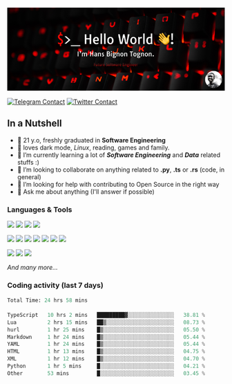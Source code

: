 ![Cover](assets/gh-readme-cover.png)

[![Telegram Contact](https://img.shields.io/badge/Telegram-%230088CC.svg?style=for-the-badge&logo=telegram&logoColor=white)](https://t.me/hanstobi) [![Twitter Contact](https://img.shields.io/badge/Twitter-%2308A0E9.svg?style=for-the-badge&logo=twitter&logoColor=white)](https://twitter.com/_tobihans)

## In a Nutshell
- 👤 21 y.o, freshly graduated in **Software Engineering**
- 🖤 loves dark mode, *Linux*, reading, games and family.
- 🌱 I’m currently learning a lot of ***Software Engineering*** and ***Data*** related stuffs :)
- 👯 I’m looking to collaborate on anything related to **.py**, **.ts** or **.rs** (code, in general)
- 🤔 I’m looking for help with contributing to Open Source in the right way
- 💬 Ask me about anything (I'll answer if possible)

### Languages & Tools
![](https://img.shields.io/badge/Linux-%23eab30f.svg?style=for-the-badge&logo=linux&logoColor=black) ![](https://img.shields.io/badge/Git-%23e54a2f.svg?style=for-the-badge&logo=git&logoColor=white) ![](https://img.shields.io/badge/Github-%231a1d21.svg?style=for-the-badge&logo=github&logoColor=white) ![](https://img.shields.io/badge/Docker-%230394f0.svg?style=for-the-badge&logo=docker&logoColor=white)

![](https://img.shields.io/badge/C-%231a1d21.svg?style=for-the-badge&logo=C&logoColor=white) ![](https://img.shields.io/badge/TypeScript-%230074c2.svg?style=for-the-badge&logo=typescript&logoColor=white) ![](https://img.shields.io/badge/Python-%23f0c540.svg?style=for-the-badge&logo=python) ![](https://img.shields.io/badge/Rust-%23ea4800.svg?style=for-the-badge&logo=rust) ![](https://img.shields.io/badge/Php-%237175aa.svg?style=for-the-badge&logo=php&logoColor=white) ![](https://img.shields.io/badge/HTML-%23d84924.svg?style=for-the-badge&logo=html5&logoColor=white) ![](https://img.shields.io/badge/Scss-%23c45f92.svg?style=for-the-badge&logo=sass&logoColor=white)

![](https://img.shields.io/badge/Vue-%23314559.svg?style=for-the-badge&logo=vue.js) ![](https://img.shields.io/badge/Laravel-%23e54a2f.svg?style=for-the-badge&logo=laravel&logoColor=white) ![](https://img.shields.io/badge/Adonis-%235a45ff.svg?style=for-the-badge&logo=adonisjs)

*And many more...*

### Coding activity (last 7 days)
<!--START_SECTION:waka-->

```python
Total Time: 24 hrs 58 mins

TypeScript   10 hrs 2 mins   █████████▓░░░░░░░░░░░░░░░   38.81 %
Lua          2 hrs 15 mins   ██▒░░░░░░░░░░░░░░░░░░░░░░   08.73 %
hurl         1 hr 25 mins    █▒░░░░░░░░░░░░░░░░░░░░░░░   05.50 %
Markdown     1 hr 24 mins    █▒░░░░░░░░░░░░░░░░░░░░░░░   05.44 %
YAML         1 hr 24 mins    █▒░░░░░░░░░░░░░░░░░░░░░░░   05.44 %
HTML         1 hr 13 mins    █▒░░░░░░░░░░░░░░░░░░░░░░░   04.75 %
XML          1 hr 12 mins    █▒░░░░░░░░░░░░░░░░░░░░░░░   04.70 %
Python       1 hr 5 mins     █░░░░░░░░░░░░░░░░░░░░░░░░   04.21 %
Other        53 mins         █░░░░░░░░░░░░░░░░░░░░░░░░   03.45 %
```

<!--END_SECTION:waka-->
